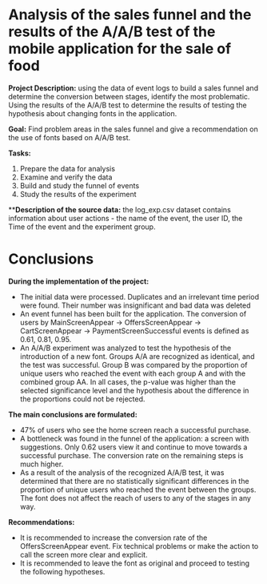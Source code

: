 # Analysis of the sales funnel and the results of the A/A/B test of the mobile application for the sale of food

**Project Description:** using the data of event logs to build a sales funnel and determine the conversion between stages, identify the most problematic. Using the results of the A/A/B test to determine the results of testing the hypothesis about changing fonts in the application.

**Goal:** Find problem areas in the sales funnel and give a recommendation on the use of fonts based on A/A/B test.

**Tasks:**
1. Prepare the data for analysis
2. Examine and verify the data
3. Build and study the funnel of events
4. Study the results of the experiment

****Description of the source data:** the log_exp.csv dataset contains information about user actions - the name of the event, the user ID, the Time of the event and the experiment group.

# Conclusions

**During the implementation of the project:**
* The initial data were processed. Duplicates and an irrelevant time period were found. Their number was insignificant and bad data was deleted
* An event funnel has been built for the application. The conversion of users by MainScreenAppear -> OffersScreenAppear -> CartScreenAppear -> PaymentScreenSuccessful events is defined as 0.61, 0.81, 0.95.
* An A/A/B experiment was analyzed to test the hypothesis of the introduction of a new font. Groups A/A are recognized as identical, and the test was successful. Group B was compared by the proportion of unique users who reached the event with each group A and with the combined group AA. In all cases, the p-value was higher than the selected significance level and the hypothesis about the difference in the proportions could not be rejected.

**The main conclusions are formulated:**
* 47% of users who see the home screen reach a successful purchase.
* A bottleneck was found in the funnel of the application: a screen with suggestions. Only 0.62 users view it and continue to move towards a successful purchase. The conversion rate on the remaining steps is much higher.
* As a result of the analysis of the recognized A/A/B test, it was determined that there are no statistically significant differences in the proportion of unique users who reached the event between the groups. The font does not affect the reach of users to any of the stages in any way.

**Recommendations:**
* It is recommended to increase the conversion rate of the OffersScreenAppear event. Fix technical problems or make the action to call the screen more clear and explicit.
* It is recommended to leave the font as original and proceed to testing the following hypotheses.